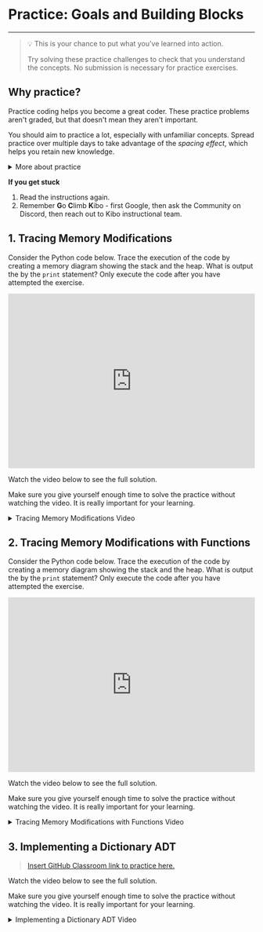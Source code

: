 # Practice: Goals and Building Blocks 

---

> 💡 This is your chance to put what you’ve learned into action.
>
> Try solving these practice challenges to check that you understand the concepts.
> No submission is necessary for practice exercises.

## Why practice?

Practice coding helps you become a great coder. These practice problems aren't
graded, but that doesn't mean they aren't important.

You should aim to practice a lot, especially with unfamiliar concepts. Spread practice over multiple days to take advantage of the _spacing effect_, which helps you retain new knowledge.

<details><summary>More about practice</summary>

Practice helps you understand what you know, and what you don't know. It can be easy to trick yourself into thinking you understand something when you
do not -- or that you don't understand when you do. Practicing by writing code
or debugging code will help you find out what you really understand, and where
you are still confused.

Practice helps build confidence in your coding. The more programs you write, and
the more problems you solve, the more you learn that you are a capable coder and
problem-solver.

Practice doesn't always feel good - sometimes you'll be stumped! But, practice
shouldn't feel super frustrating either. If you find yourself getting angry at
yourself or the code, it's a good time to take a break and ask for help. 

The **solutions** to each challenge are available, and you can view a video of the solution below each challenge.

* Try to go through the whole challenge without using the solution.
* If you can’t do the challenge without looking the solution, it means you don’t understand the material well enough yet.
* Try the next practice challenges without looking at the solution. If you need more practice challenges, reach out on Discord.

</details>

<aside>

**If you get stuck**
1. Read the instructions again.
2. Remember **G**o **C**limb **K**ibo - first Google, then ask the Community on Discord, then reach out to Kibo instructional team.

</aside>

## 1. Tracing Memory Modifications

Consider the Python code below. Trace the execution of the code by creating a memory diagram showing the stack and the heap. What is output the by the `print` statement? Only execute the code after you have attempted the exercise.

<iframe src="https://trinket.io/embed/python/3d20d411fa" width="100%" height="356" frameborder="0" marginwidth="0" marginheight="0" allowfullscreen></iframe>

Watch the video below to see the full solution.

Make sure you give yourself enough time to solve the practice without watching the video. It is really important for your learning.

<details><summary>Tracing Memory Modifications Video</summary>

> VIDEO. Solution video.

</details>

## 2. Tracing Memory Modifications with Functions

Consider the Python code below. Trace the execution of the code by creating a memory diagram showing the stack and the heap. What is output the by the `print` statement? Only execute the code after you have attempted the exercise.

<iframe src="https://trinket.io/embed/python/5a6d5ad261" width="100%" height="356" frameborder="0" marginwidth="0" marginheight="0" allowfullscreen></iframe>

Watch the video below to see the full solution.

Make sure you give yourself enough time to solve the practice without watching the video. It is really important for your learning.

<details><summary>Tracing Memory Modifications with Functions Video</summary>

> VIDEO. Solution video.

</details>

## 3. Implementing a Dictionary ADT 

> [Insert GitHub Classroom link to practice here.](https://github.com/kiboschool/dict-adt)

Watch the video below to see the full solution.

Make sure you give yourself enough time to solve the practice without watching the video. It is really important for your learning.

<details><summary>Implementing a Dictionary ADT Video</summary>

> VIDEO. Solution video.

</details>


